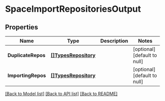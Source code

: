 # SpaceImportRepositoriesOutput

## Properties
Name | Type | Description | Notes
------------ | ------------- | ------------- | -------------
**DuplicateRepos** | [**[]TypesRepository**](TypesRepository.md) |  | [optional] [default to null]
**ImportingRepos** | [**[]TypesRepository**](TypesRepository.md) |  | [optional] [default to null]

[[Back to Model list]](../README.md#documentation-for-models) [[Back to API list]](../README.md#documentation-for-api-endpoints) [[Back to README]](../README.md)


